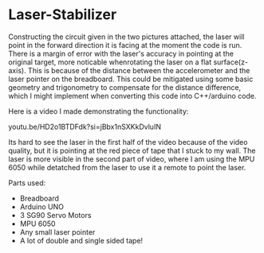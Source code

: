 # Laser-Stabilizer

Constructing the circuit given in the two pictures attached, the laser will point 
in the forward direction it is facing at the moment the code is run. There is a 
margin of error with the laser's accuracy in pointing at the original target, more 
noticable whenrotating the laser on a flat surface(z-axis). This is because of the 
distance between the accelerometer and the laser pointer on the breadboard. This could be 
mitigated using some basic geometry and trigonometry to compensate for the distance difference, 
which I might implement when converting this code into C++/arduino code.

Here is a video I made demonstrating the functionality:

youtu.be/HD2o1BTDFdk?si=jBbx1nSXKkDvluIN

Its hard to see the laser in the first half of the video because of the video quality, 
but it is pointing at the red piece of tape that I stuck to my wall. The laser is more
visible in the second part of video, where I am using the MPU 6050 while detatched from the
laser to use it a remote to point the laser.



Parts used:

- Breadboard
- Arduino UNO
- 3 SG90 Servo Motors
- MPU 6050
- Any small laser pointer
- A lot of double and single sided tape!
